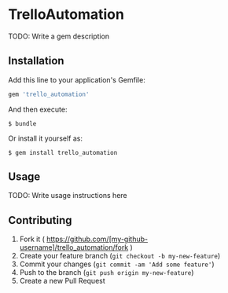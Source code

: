 # TrelloAutomation

TODO: Write a gem description

## Installation

Add this line to your application's Gemfile:

```ruby
gem 'trello_automation'
```

And then execute:

    $ bundle

Or install it yourself as:

    $ gem install trello_automation

## Usage

TODO: Write usage instructions here

## Contributing

1. Fork it ( https://github.com/[my-github-username]/trello_automation/fork )
2. Create your feature branch (`git checkout -b my-new-feature`)
3. Commit your changes (`git commit -am 'Add some feature'`)
4. Push to the branch (`git push origin my-new-feature`)
5. Create a new Pull Request
